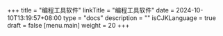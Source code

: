 +++
title = "编程工具软件"
linkTitle = "编程工具软件"
date = 2024-10-10T13:19:57+08:00
type = "docs"
description = ""
isCJKLanguage = true
draft = false
[menu.main]
	weight = 20
+++